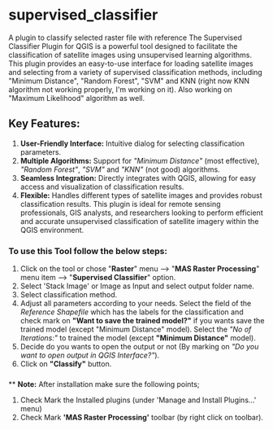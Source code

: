 # supervised_classifier
A plugin to classify selected raster file with reference
The Supervised Classifier Plugin for QGIS is a powerful tool designed to facilitate the classification of satellite images using unsupervised learning algorithms. 
This plugin provides an easy-to-use interface for loading satellite images and selecting from a variety of supervised classification methods, including "Minimum Distance", "Random Forest", "SVM" and KNN (right now KNN algorithm not working properly, I'm working on it). Also working on "Maximum Likelihood" algorithm as well.
## Key Features: 
1. __User-Friendly Interface:__ Intuitive dialog for selecting classification parameters. 
2. __Multiple Algorithms:__ Support for _"Minimum Distance"_ (most effective), _"Random Forest"_, _"SVM"_ and _"KNN"_ (not good) algorithms. 
3. __Seamless Integration:__ Directly integrates with QGIS, allowing for easy access and visualization of classification results. 
4. __Flexible:__ Handles different types of satellite images and provides robust classification results. 
This plugin is ideal for remote sensing professionals, GIS analysts, and researchers looking to perform efficient and accurate unsupervised classification of satellite imagery within the QGIS environment. 
### To use this Tool follow the below steps: 
1. Click on the tool or chose "__Raster__" menu --> "__MAS Raster Processing__" menu item --> "__Supervised Classifier__" option. 
2. Select 'Stack Image' or Image as Input and select output folder name. 
3. Select classification method. 
4. Adjust all parameters according to your needs. Select the field of the _Reference Shapefile_ which has the labels for the classification and check mark on __"Want to save the trained model?"__ if you wants save the trained model (except "Minimum Distance" model). Select the _"No of Iterations:"_ to trained the model (except __"Minimum Distance"__ model).
5. Decide do you wants to open the output or not (By marking on _"Do you want to open output in QGIS Interface?"_). 
6. Click on __"Classify"__ button. 
###
** **Note:** After installation make sure the following points; 
1. Check Mark the Installed plugins (under 'Manage and Install Plugins...' menu) 
2. Check Mark __'MAS Raster Processing'__ toolbar (by right click on toolbar).
